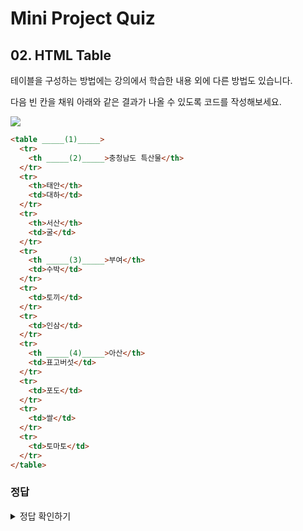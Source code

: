 # Mini Project Quiz

## 02. HTML Table

테이블을 구성하는 방법에는 강의에서 학습한 내용 외에 다른 방법도 있습니다.

다음 빈 칸을 채워 아래와 같은 결과가 나올 수 있도록 코드를 작성해보세요.

![](./img/table.png)

```html
<table _____(1)_____>
  <tr>
    <th _____(2)_____>충청남도 특산물</th>
  </tr>
  <tr>
    <th>태안</th>
    <td>대하</td>
  </tr>
  <tr>
    <th>서산</th>
    <td>굴</td>
  </tr>
  <tr>
    <th _____(3)_____>부여</th>
    <td>수박</td>
  </tr>
  <tr>
    <td>토끼</td>
  </tr>
  <tr>
    <td>인삼</td>
  </tr>
  <tr>
    <th _____(4)_____>아산</th>
    <td>표고버섯</td>
  </tr>
  <tr>
    <td>포도</td>
  </tr>
  <tr>
    <td>쌀</td>
  </tr>
  <tr>
    <td>토마토</td>
  </tr>
</table>
```

### 정답

<details>
<summary>정답 확인하기</summary>
<div markdown="1">

1. `<table border="1">`
2. `<th colspan="2">충청남도 특산물</th>`
3. `<th rowspan="3">부여</th>`
4. `<th rowspan="3">부여</th>`

</div>
</details>
